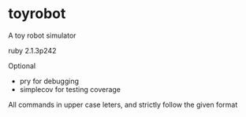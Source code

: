 toyrobot
========

A toy robot simulator

ruby 2.1.3p242

Optional
- pry for debugging
- simplecov for testing coverage

All commands in upper case leters, and strictly follow the given format
